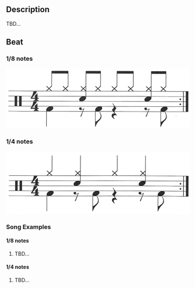 ## Description

TBD...

## Beat

### 1/8 notes

![10-8th-notes](10-8th.png)

### 1/4 notes

![10-4th-notes](10-4th.png)

### Song Examples

#### 1/8 notes

1. TBD...

#### 1/4 notes

1. TBD...